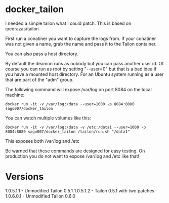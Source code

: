 docker_tailon
=============

I needed a simple tailon what I could patch.
This is based on ipedrazas/tailon

First run a conatiner you want to capture the logs from. If your conatiner was not given a name, grab the name and pass it to the Tailon container.

You can also pass a host directory. 

By default the deamon runs as nobody but you can pass another user id. Of course you can run as root by setting "--user=0" but that is a bad idea if you have a mounted host directory.
For an Ubuntu system running as a user that are part of the "adm" group.

The following command will expose /var/log on port 8084 on the local machine:
```
docker run -it -v /var/log:/data --user=1000 -p 8084:8080 sago007/docker_tailon
```


You can watch multiple volumes like this:
```
docker run -it -v /var/log:/data -v /etc:/data1 --user=1000 -p 8084:8080 sago007/docker_tailon /tailon/run.sh "/data1"
```
This exposes both /var/log and /etc

Be warned that these commands are designed for easy testing. On production you do not want to expose /var/log and /etc like that!

Versions
========

1.0.5.1.1 - Unmodified Tailon 0.5.1
1.0.5.1.2 - Tailon 0.5.1 with two patches
1.0.6.0.1 - Unmodified Tailon 0.6.0

